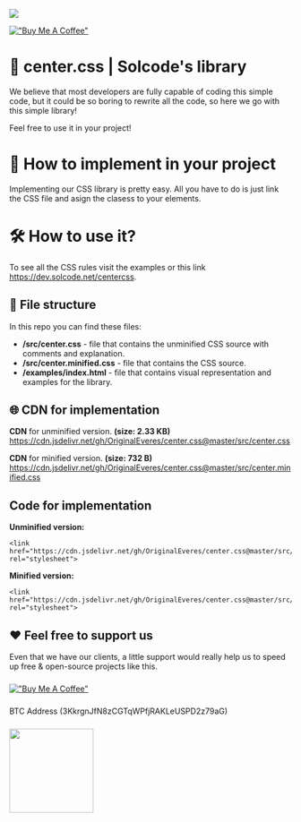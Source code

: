 [![](https://data.jsdelivr.com/v1/package/gh/OriginalEveres/center.css/badge)](https://www.jsdelivr.com/package/gh/OriginalEveres/center.css)

[!["Buy Me A Coffee"](https://www.buymeacoffee.com/assets/img/custom_images/orange_img.png)](https://www.buymeacoffee.com/solcode)

# 📐 center.css | Solcode's library

We believe that most developers are fully capable of coding this simple code, but it could be so boring to rewrite all the code, so here we go with this simple library!

Feel free to use it in your project!

# 🤔 How to implement in your project
Implementing our CSS library is pretty easy. All you have to do is just link the CSS file and asign the clasess to your elements.

# 🛠 How to use it?

To see all the CSS rules visit the examples or this link https://dev.solcode.net/centercss.


## 📂 File structure

In this repo you can find these files:

 - **/src/center.css** - file that contains the unminified CSS source with comments and explanation. 
 - **/src/center.minified.css** - file that contains the CSS source.
 - **/examples/index.html** - file that contains visual representation and examples for the library.


## 🌐 CDN for implementation

**CDN** for unminified version. **(size: 2.33 KB)**
https://cdn.jsdelivr.net/gh/OriginalEveres/center.css@master/src/center.css

**CDN** for minified version. **(size: 732 B)**
https://cdn.jsdelivr.net/gh/OriginalEveres/center.css@master/src/center.minified.css

## Code for implementation

**Unminified version:**

    <link  href="https://cdn.jsdelivr.net/gh/OriginalEveres/center.css@master/src/center.css"  rel="stylesheet">
**Minified version:**

    <link  href="https://cdn.jsdelivr.net/gh/OriginalEveres/center.css@master/src/center.minified.css"  rel="stylesheet">

## ❤️ Feel free to support us
Even that we have our clients, a little support would really help us to speed up free & open-source projects like this.
###
[!["Buy Me A Coffee"](https://www.buymeacoffee.com/assets/img/custom_images/orange_img.png)](https://www.buymeacoffee.com/solcode)
###
BTC Address
(3KkrgnJfN8zCGTqWPfjRAKLeUSPD2z79aG)
###
<img src="https://solcode.net/public/img/btc_donate.png" width=150>
